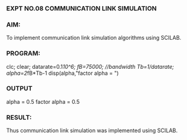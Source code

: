 ### EXPT NO.08 COMMUNICATION LINK SIMULATION
### AIM:
To implement communication link simulation algorithms using SCILAB.

### PROGRAM:
clc;
clear;
datarate=0.1*10^6;
fB=75000; //bandwidth
Tb=1/datarate;
alpha=2*fB*Tb-1
disp(alpha,"factor alpha = ")
### OUTPUT
alpha = 0.5 
factor alpha = 0.5 
### RESULT:
Thus communication link simulation was implemented using SCILAB.
